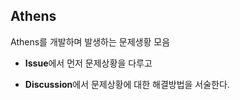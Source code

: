 ## Athens
Athens를 개발하며 발생하는 문제생황 모음

- **Issue**에서 먼저 문제상황을 다루고 

- **Discussion**에서 문제상황에 대한 해결방법을 서술한다.
